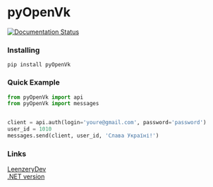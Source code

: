 # pyOpenVk
<a href='https://pypi.org/project/pyOpenVk/'>
    <img src='https://img.shields.io/pypi/v/pyOpenVk.svg' alt='Documentation Status' />
</a>

### Installing

```
pip install pyOpenVk
```


### Quick Example
```python
from pyOpenVk import api
from pyOpenVk import messages


client = api.auth(login='youre@gmail.com', password='password')
user_id = 1010
messages.send(client, user_id, 'Слава Україні!')
```

### Links
[LeenzeryDev](https://github.com/leenzerydev)             
[.NET version](https://github.com/LyStudios/OpenVkNetApi)  
